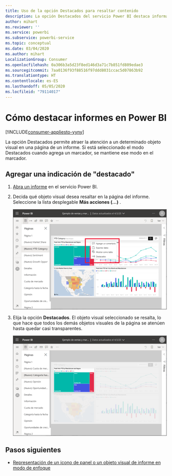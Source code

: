 ```yaml
---
title: Uso de la opción Destacados para resaltar contenido
description: La opción Destacados del servicio Power BI destaca información y datos importantes.
author: mihart
ms.reviewer: ''
ms.service: powerbi
ms.subservice: powerbi-service
ms.topic: conceptual
ms.date: 03/04/2020
ms.author: mihart
LocalizationGroup: Consumer
ms.openlocfilehash: 0a306b3a5d23f8ed146d3a71c7b851fd809edae3
ms.sourcegitcommit: 7aa0136f93f88516f97ddd8031ccac5d07863b92
ms.translationtype: HT
ms.contentlocale: es-ES
ms.lasthandoff: 05/05/2020
ms.locfileid: "79114017"
---
```

# <a name="add-spotlights-to-power-bi-reports"></a>Cómo destacar informes en Power BI

[!INCLUDE[consumer-appliesto-yyny](../includes/consumer-appliesto-yyny.md)]

La opción Destacados permite atraer la atención a un determinado objeto visual en una página de un informe.  Si está seleccionado el modo Destacados cuando agrega un marcador, se mantiene ese modo en el marcador.

## <a name="add-a-spotlight"></a>Agregar una indicación de "destacado"

1. [Abra un informe](end-user-report-open.md) en el servicio Power BI.

2. Decida qué objeto visual desea resaltar en la página del informe. Seleccione la lista desplegable **Más acciones (...)** .  

    ![Comparación de Destacados con el modo de enfoque](media/end-user-spotlight/power-bi-spotlight.png)

3. Elija la opción **Destacados**. El objeto visual seleccionado se resalta, lo que hace que todos los demás objetos visuales de la página se atenúen hasta quedar casi transparentes. 

    ![Modo Destacados](media/end-user-spotlight/power-bi-spotlighted.png)



## <a name="next-steps"></a>Pasos siguientes

* [Representación de un icono de panel o un objeto visual de informe en modo de enfoque](end-user-focus.md)

